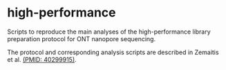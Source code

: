 # high-performance
Scripts to reproduce the main analyses of the high-performance library preparation protocol for ONT nanopore sequencing.

The protocol and corresponding analysis scripts are described in Zemaitis et al. [(PMID: 40299915)](https://pubmed.ncbi.nlm.nih.gov/40299915/).
